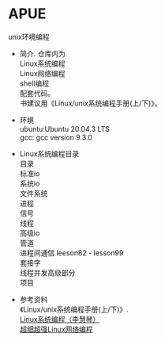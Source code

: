 # APUE
unix环境编程

- 简介. 
仓库内为  
Linux系统编程  
Linux网络编程  
shell编程  
配套代码。  
书建议用《Linux/unix系统编程手册(上/下)》。

- 环境  
ubuntu:Ubuntu 20.04.3 LTS  
gcc: gcc version 9.3.0

- Linux系统编程目录  
目录  
标准io  
系统io  
文件系统  
进程  
信号  
线程  
高级io  
管道  
进程间通信  leeson82 - lesson99  
套接字  
线程并发高级部分  
项目

- 参考资料  
《Linux/unix系统编程手册(上/下)》.  
[Linux系统编程（李慧琴）](https://www.bilibili.com/video/BV1yJ411S7r6?p=75&spm_id_from=pageDriver)  
[超细超强Linux网络编程](https://www.bilibili.com/video/BV12i4y147et?from=search&seid=2535881843167931710&spm_id_from=333.337.0.0) 
